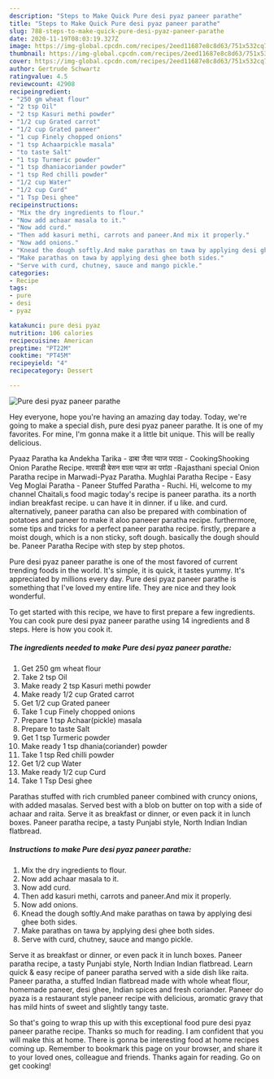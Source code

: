 ```yaml
---
description: "Steps to Make Quick Pure desi pyaz paneer parathe"
title: "Steps to Make Quick Pure desi pyaz paneer parathe"
slug: 788-steps-to-make-quick-pure-desi-pyaz-paneer-parathe
date: 2020-11-19T08:03:19.327Z
image: https://img-global.cpcdn.com/recipes/2eed11687e8c8d63/751x532cq70/pure-desi-pyaz-paneer-parathe-recipe-main-photo.jpg
thumbnail: https://img-global.cpcdn.com/recipes/2eed11687e8c8d63/751x532cq70/pure-desi-pyaz-paneer-parathe-recipe-main-photo.jpg
cover: https://img-global.cpcdn.com/recipes/2eed11687e8c8d63/751x532cq70/pure-desi-pyaz-paneer-parathe-recipe-main-photo.jpg
author: Gertrude Schwartz
ratingvalue: 4.5
reviewcount: 42908
recipeingredient:
- "250 gm wheat flour"
- "2 tsp Oil"
- "2 tsp Kasuri methi powder"
- "1/2 cup Grated carrot"
- "1/2 cup Grated paneer"
- "1 cup Finely chopped onions"
- "1 tsp Achaarpickle masala"
- "to taste Salt"
- "1 tsp Turmeric powder"
- "1 tsp dhaniacoriander powder"
- "1 tsp Red chilli powder"
- "1/2 cup Water"
- "1/2 cup Curd"
- "1 Tsp Desi ghee"
recipeinstructions:
- "Mix the dry ingredients to flour."
- "Now add achaar masala to it."
- "Now add curd."
- "Then add kasuri methi, carrots and paneer.And mix it properly."
- "Now add onions."
- "Knead the dough softly.And make parathas on tawa by applying desi ghee both sides."
- "Make parathas on tawa by applying desi ghee both sides."
- "Serve with curd, chutney, sauce and mango pickle."
categories:
- Recipe
tags:
- pure
- desi
- pyaz

katakunci: pure desi pyaz 
nutrition: 106 calories
recipecuisine: American
preptime: "PT22M"
cooktime: "PT45M"
recipeyield: "4"
recipecategory: Dessert

---
```



![Pure desi pyaz paneer parathe](https://img-global.cpcdn.com/recipes/2eed11687e8c8d63/751x532cq70/pure-desi-pyaz-paneer-parathe-recipe-main-photo.jpg)

Hey everyone, hope you're having an amazing day today. Today, we're going to make a special dish, pure desi pyaz paneer parathe. It is one of my favorites. For mine, I'm gonna make it a little bit unique. This will be really delicious.

Pyaaz Paratha ka Andekha Tarika - ढाबा जैसा प्याज पराठा - CookingShooking Onion Parathe Recipe. मारवाडी बेसन वाला प्याज का परांठा -Rajasthani special Onion Paratha recipe in Marwadi-Pyaz Paratha. Mughlai Paratha Recipe - Easy Veg Moglai Paratha - Paneer Stuffed Paratha - Ruchi. Hi, welcome to my channel Chaitali,s food magic today&#39;s recipe is paneer paratha. its a north indian breakfast recipe. u can have it in dinner. if u like. and curd. alternatively, paneer paratha can also be prepared with combination of potatoes and paneer to make it aloo paneeer paratha recipe. furthermore, some tips and tricks for a perfect paneer paratha recipe. firstly, prepare a moist dough, which is a non sticky, soft dough. basically the dough should be. Paneer Paratha Recipe with step by step photos.

Pure desi pyaz paneer parathe is one of the most favored of current trending foods in the world. It's simple, it is quick, it tastes yummy. It's appreciated by millions every day. Pure desi pyaz paneer parathe is something that I've loved my entire life. They are nice and they look wonderful.


To get started with this recipe, we have to first prepare a few ingredients. You can cook pure desi pyaz paneer parathe using 14 ingredients and 8 steps. Here is how you cook it.

<!--inarticleads1-->

##### The ingredients needed to make Pure desi pyaz paneer parathe:

1. Get 250 gm wheat flour
1. Take 2 tsp Oil
1. Make ready 2 tsp Kasuri methi powder
1. Make ready 1/2 cup Grated carrot
1. Get 1/2 cup Grated paneer
1. Take 1 cup Finely chopped onions
1. Prepare 1 tsp Achaar(pickle) masala
1. Prepare to taste Salt
1. Get 1 tsp Turmeric powder
1. Make ready 1 tsp dhania(coriander) powder
1. Take 1 tsp Red chilli powder
1. Get 1/2 cup Water
1. Make ready 1/2 cup Curd
1. Take 1 Tsp Desi ghee


Parathas stuffed with rich crumbled paneer combined with cruncy onions, with added masalas. Served best with a blob on butter on top with a side of achaar and raita. Serve it as breakfast or dinner, or even pack it in lunch boxes. Paneer paratha recipe, a tasty Punjabi style, North Indian Indian flatbread. 

<!--inarticleads2-->

##### Instructions to make Pure desi pyaz paneer parathe:

1. Mix the dry ingredients to flour.
1. Now add achaar masala to it.
1. Now add curd.
1. Then add kasuri methi, carrots and paneer.And mix it properly.
1. Now add onions.
1. Knead the dough softly.And make parathas on tawa by applying desi ghee both sides.
1. Make parathas on tawa by applying desi ghee both sides.
1. Serve with curd, chutney, sauce and mango pickle.


Serve it as breakfast or dinner, or even pack it in lunch boxes. Paneer paratha recipe, a tasty Punjabi style, North Indian Indian flatbread. Learn quick &amp; easy recipe of paneer paratha served with a side dish like raita. Paneer paratha, a stuffed Indian flatbread made with whole wheat flour, homemade paneer, desi ghee, Indian spices and fresh coriander. Paneer do pyaza is a restaurant style paneer recipe with delicious, aromatic gravy that has mild hints of sweet and slightly tangy taste. 

So that's going to wrap this up with this exceptional food pure desi pyaz paneer parathe recipe. Thanks so much for reading. I am confident that you will make this at home. There is gonna be interesting food at home recipes coming up. Remember to bookmark this page on your browser, and share it to your loved ones, colleague and friends. Thanks again for reading. Go on get cooking!
